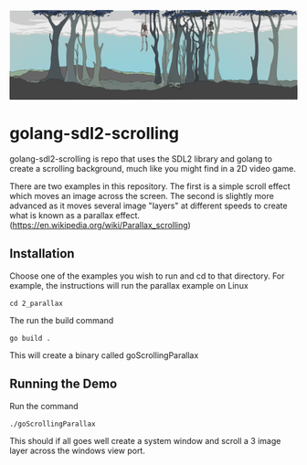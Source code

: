 ![image](https://github.com/stclaird/golang-sdl2-scrolling/blob/main/githeader.png?raw=true)
# golang-sdl2-scrolling
golang-sdl2-scrolling is repo that uses the SDL2 library and golang to create a scrolling background, much like you might find in a 2D video game.

There are two examples in this repository. The first is a simple scroll effect which moves an image across the screen. The second is slightly more advanced as it moves several image "layers" at different speeds to create what is known as a parallax effect.(https://en.wikipedia.org/wiki/Parallax_scrolling)

## Installation

Choose one of the examples you wish to run and cd to that directory. For example, the instructions will run the parallax example on Linux

```
cd 2_parallax
```

The run the build command

```
go build .
```
This will create a binary called goScrollingParallax

## Running the Demo

Run the command
```
./goScrollingParallax
```
This should if all goes well create a system window and scroll a 3 image layer across the windows view port.
